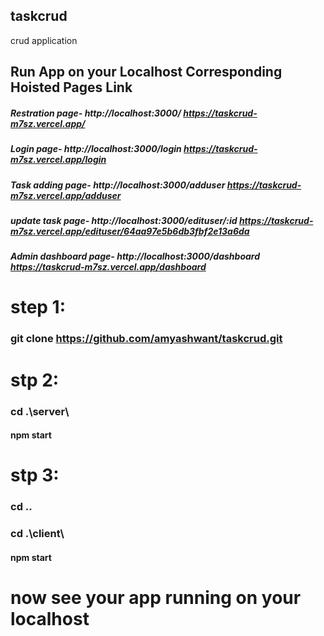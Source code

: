 ## taskcrud
crud application  
## Run App on your Localhost                                                            Corresponding Hoisted Pages Link               
##### Restration page- http://localhost:3000/                                           https://taskcrud-m7sz.vercel.app/     
##### Login page- http://localhost:3000/login                                           https://taskcrud-m7sz.vercel.app/login
##### Task adding page- http://localhost:3000/adduser                                   https://taskcrud-m7sz.vercel.app/adduser
##### update task page- http://localhost:3000/edituser/:id                              https://taskcrud-m7sz.vercel.app/edituser/64aa97e5b6db3fbf2e13a6da
#####  Admin dashboard page- http://localhost:3000/dashboard                            https://taskcrud-m7sz.vercel.app/dashboard

# step 1:
### git clone https://github.com/amyashwant/taskcrud.git

# stp 2:
### cd .\server\ 
#### npm start


# stp 3:
### cd ..
### cd .\client\ 
#### npm start

# now see your app running on your localhost


